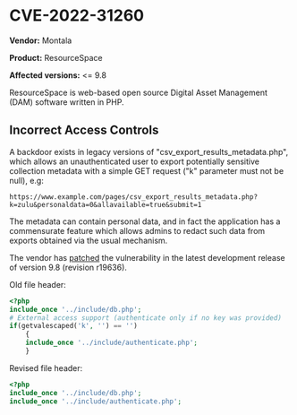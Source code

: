 # CVE-2022-31260

**Vendor:** Montala

**Product:** ResourceSpace 

**Affected versions:** <= 9.8

ResourceSpace is web-based open source Digital Asset Management (DAM) software written in PHP.

## Incorrect Access Controls

A backdoor exists in legacy versions of "csv_export_results_metadata.php", which allows an unauthenticated user to export potentially sensitive collection metadata with a simple GET request ("k" parameter must not be null), e.g:

    https://www.example.com/pages/csv_export_results_metadata.php?k=zulu&personaldata=0&allavailable=true&submit=1

The metadata can contain personal data, and in fact the application has a commensurate feature which allows admins to redact such data from exports obtained via the usual mechanism.

The vendor has [patched](https://svn.resourcespace.com/svn/rs/releases/9.8/pages/csv_export_results_metadata.php) the vulnerability in the latest development release of version 9.8 (revision r19636).

Old file header:
```php
<?php
include_once '../include/db.php';
# External access support (authenticate only if no key was provided)
if(getvalescaped('k', '') == '')
    {
    include_once '../include/authenticate.php';
    }
```
Revised file header:
```php
<?php
include_once '../include/db.php';
include_once '../include/authenticate.php';
```
